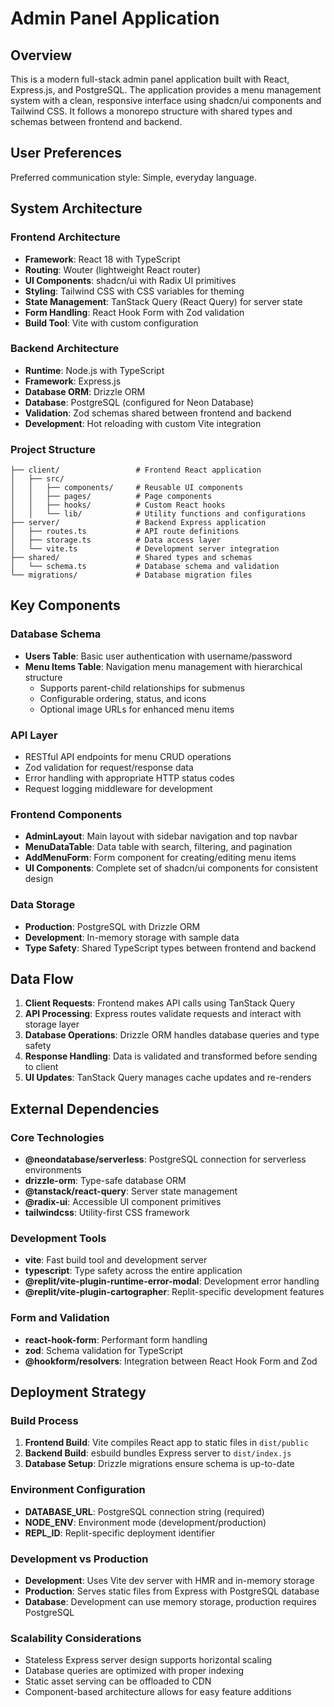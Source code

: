 # Admin Panel Application

## Overview

This is a modern full-stack admin panel application built with React, Express.js, and PostgreSQL. The application provides a menu management system with a clean, responsive interface using shadcn/ui components and Tailwind CSS. It follows a monorepo structure with shared types and schemas between frontend and backend.

## User Preferences

Preferred communication style: Simple, everyday language.

## System Architecture

### Frontend Architecture
- **Framework**: React 18 with TypeScript
- **Routing**: Wouter (lightweight React router)
- **UI Components**: shadcn/ui with Radix UI primitives
- **Styling**: Tailwind CSS with CSS variables for theming
- **State Management**: TanStack Query (React Query) for server state
- **Form Handling**: React Hook Form with Zod validation
- **Build Tool**: Vite with custom configuration

### Backend Architecture
- **Runtime**: Node.js with TypeScript
- **Framework**: Express.js
- **Database ORM**: Drizzle ORM
- **Database**: PostgreSQL (configured for Neon Database)
- **Validation**: Zod schemas shared between frontend and backend
- **Development**: Hot reloading with custom Vite integration

### Project Structure
```
├── client/                 # Frontend React application
│   ├── src/
│   │   ├── components/     # Reusable UI components
│   │   ├── pages/          # Page components
│   │   ├── hooks/          # Custom React hooks
│   │   └── lib/            # Utility functions and configurations
├── server/                 # Backend Express application
│   ├── routes.ts           # API route definitions
│   ├── storage.ts          # Data access layer
│   └── vite.ts             # Development server integration
├── shared/                 # Shared types and schemas
│   └── schema.ts           # Database schema and validation
└── migrations/             # Database migration files
```

## Key Components

### Database Schema
- **Users Table**: Basic user authentication with username/password
- **Menu Items Table**: Navigation menu management with hierarchical structure
  - Supports parent-child relationships for submenus
  - Configurable ordering, status, and icons
  - Optional image URLs for enhanced menu items

### API Layer
- RESTful API endpoints for menu CRUD operations
- Zod validation for request/response data
- Error handling with appropriate HTTP status codes
- Request logging middleware for development

### Frontend Components
- **AdminLayout**: Main layout with sidebar navigation and top navbar
- **MenuDataTable**: Data table with search, filtering, and pagination
- **AddMenuForm**: Form component for creating/editing menu items
- **UI Components**: Complete set of shadcn/ui components for consistent design

### Data Storage
- **Production**: PostgreSQL with Drizzle ORM
- **Development**: In-memory storage with sample data
- **Type Safety**: Shared TypeScript types between frontend and backend

## Data Flow

1. **Client Requests**: Frontend makes API calls using TanStack Query
2. **API Processing**: Express routes validate requests and interact with storage layer
3. **Database Operations**: Drizzle ORM handles database queries and type safety
4. **Response Handling**: Data is validated and transformed before sending to client
5. **UI Updates**: TanStack Query manages cache updates and re-renders

## External Dependencies

### Core Technologies
- **@neondatabase/serverless**: PostgreSQL connection for serverless environments
- **drizzle-orm**: Type-safe database ORM
- **@tanstack/react-query**: Server state management
- **@radix-ui**: Accessible UI component primitives
- **tailwindcss**: Utility-first CSS framework

### Development Tools
- **vite**: Fast build tool and development server
- **typescript**: Type safety across the entire application
- **@replit/vite-plugin-runtime-error-modal**: Development error handling
- **@replit/vite-plugin-cartographer**: Replit-specific development features

### Form and Validation
- **react-hook-form**: Performant form handling
- **zod**: Schema validation for TypeScript
- **@hookform/resolvers**: Integration between React Hook Form and Zod

## Deployment Strategy

### Build Process
1. **Frontend Build**: Vite compiles React app to static files in `dist/public`
2. **Backend Build**: esbuild bundles Express server to `dist/index.js`
3. **Database Setup**: Drizzle migrations ensure schema is up-to-date

### Environment Configuration
- **DATABASE_URL**: PostgreSQL connection string (required)
- **NODE_ENV**: Environment mode (development/production)
- **REPL_ID**: Replit-specific deployment identifier

### Development vs Production
- **Development**: Uses Vite dev server with HMR and in-memory storage
- **Production**: Serves static files from Express with PostgreSQL database
- **Database**: Development can use memory storage, production requires PostgreSQL

### Scalability Considerations
- Stateless Express server design supports horizontal scaling
- Database queries are optimized with proper indexing
- Static asset serving can be offloaded to CDN
- Component-based architecture allows for easy feature additions